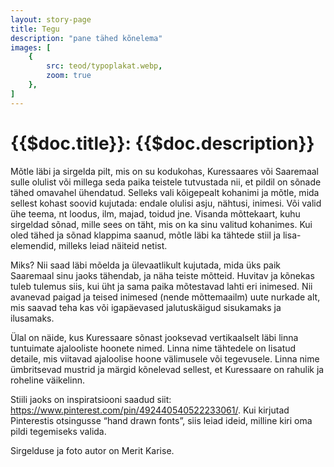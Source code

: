 ```yaml
---
layout: story-page
title: Tegu
description: "pane tähed kõnelema"
images: [
    {
        src: teod/typoplakat.webp,
        zoom: true
    },
]
---
```


# {{$doc.title}}: {{$doc.description}}

Mõtle läbi ja sirgelda pilt, mis on su kodukohas, Kuressaares või Saaremaal sulle olulist või millega seda paika teistele tutvustada nii, et pildil on sõnade tähed omavahel ühendatud. Selleks vali kõigepealt kohanimi ja mõtle, mida sellest kohast soovid kujutada: endale olulisi asju, nähtusi, inimesi. Või valid ühe teema, nt loodus, ilm, majad, toidud jne. Visanda mõttekaart, kuhu sirgeldad sõnad, mille sees on täht, mis on ka sinu valitud kohanimes. Kui oled tähed ja sõnad klappima saanud, mõtle läbi ka tähtede stiil ja lisa-elemendid, milleks leiad näiteid netist. 

Miks? Nii saad läbi mõelda ja ülevaatlikult kujutada, mida üks paik Saaremaal sinu jaoks tähendab, ja näha teiste mõtteid. Huvitav ja kõnekas tuleb tulemus siis, kui üht ja sama paika mõtestavad lahti eri inimesed. Nii avanevad paigad ja teised inimesed (nende mõttemaailm) uute nurkade alt, mis saavad teha kas või igapäevased jalutuskäigud sisukamaks ja ilusamaks. 

Ülal on näide, kus Kuressaare sõnast jooksevad vertikaalselt läbi linna tuntuimate ajalooliste hoonete nimed. Linna nime tähtedele on lisatud detaile, mis viitavad ajaloolise hoone välimusele või tegevusele. Linna nime ümbritsevad mustrid ja märgid kõnelevad sellest, et Kuressaare on rahulik ja roheline väikelinn.

Stiili jaoks on inspiratsiooni saadud siit: https://www.pinterest.com/pin/492440540522233061/. Kui kirjutad Pinterestis otsingusse “hand drawn fonts”, siis leiad ideid, milline kiri oma pildi tegemiseks valida.


Sirgelduse ja foto autor on Merit Karise.

<!-- <details-wrapper summary="Lisaks" icon="icon-park-outline:six-points">


</details-wrapper> -->

